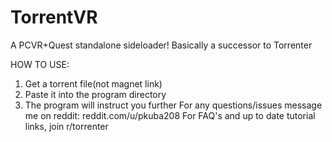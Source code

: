 # TorrentVR
A PCVR+Quest standalone sideloader! Basically a successor to Torrenter

HOW TO USE:
1. Get a torrent file(not magnet link)
2. Paste it into the program directory
3. The program will instruct you further
For any questions/issues message me on reddit: reddit.com/u/pkuba208
For FAQ's and up to date tutorial links, join r/torrenter
